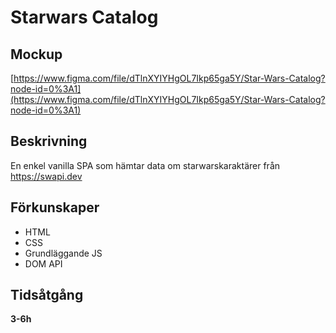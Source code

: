 # Starwars Catalog

## Mockup
[https://www.figma.com/file/dTlnXYIYHgOL7Ikp65ga5Y/Star-Wars-Catalog?node-id=0%3A1](https://www.figma.com/file/dTlnXYIYHgOL7Ikp65ga5Y/Star-Wars-Catalog?node-id=0%3A1)

## Beskrivning
En enkel vanilla SPA som hämtar data om starwarskaraktärer från https://swapi.dev

## Förkunskaper
* HTML
* CSS
* Grundläggande JS
* DOM API

## Tidsåtgång
**3-6h**

